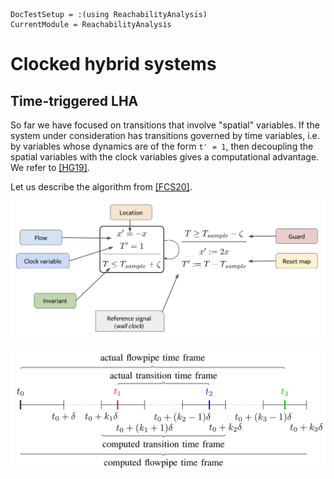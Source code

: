 ```@meta
DocTestSetup = :(using ReachabilityAnalysis)
CurrentModule = ReachabilityAnalysis
```

# Clocked hybrid systems

## Time-triggered LHA

So far we have focused on transitions that involve "spatial" variables.
If the system under consideration has transitions governed by time variables,
i.e. by variables whose dynamics are of the form ``t' = 1``, then decoupling the
spatial variables with the clock variables gives a computational advantage.
We refer to [[HG19]](@ref).


Let us describe the algorithm from [[FCS20]](@ref).

![Hybrid automaton of the clocked model](../assets/clocked_simple_annotations.png)

![Timeline of relevant events](../assets/clocked_timeline.png)
